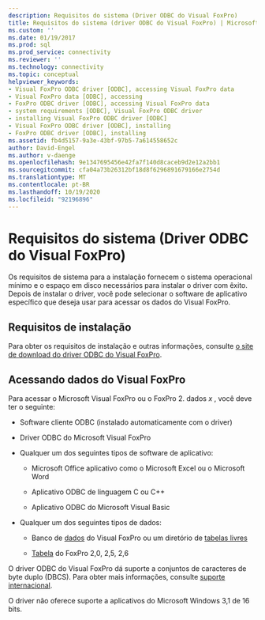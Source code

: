 ```yaml
---
description: Requisitos do sistema (Driver ODBC do Visual FoxPro)
title: Requisitos do sistema (driver ODBC do Visual FoxPro) | Microsoft Docs
ms.custom: ''
ms.date: 01/19/2017
ms.prod: sql
ms.prod_service: connectivity
ms.reviewer: ''
ms.technology: connectivity
ms.topic: conceptual
helpviewer_keywords:
- Visual FoxPro ODBC driver [ODBC], accessing Visual FoxPro data
- Visual FoxPro data [ODBC], accessing
- FoxPro ODBC driver [ODBC], accessing Visual FoxPro data
- system requirements [ODBC], Visual FoxPro ODBC driver
- installing Visual FoxPro ODBC driver [ODBC]
- Visual FoxPro ODBC driver [ODBC], installing
- FoxPro ODBC driver [ODBC], installing
ms.assetid: fb4d5157-9a3e-43bf-97b5-7a614558652c
author: David-Engel
ms.author: v-daenge
ms.openlocfilehash: 9e1347695456e42fa7f140d8caceb9d2e12a2bb1
ms.sourcegitcommit: cfa04a73b26312bf18d8f6296891679166e2754d
ms.translationtype: MT
ms.contentlocale: pt-BR
ms.lasthandoff: 10/19/2020
ms.locfileid: "92196896"
---
```

# <a name="system-requirements-visual-foxpro-odbc-driver"></a>Requisitos do sistema (Driver ODBC do Visual FoxPro)
Os requisitos de sistema para a instalação fornecem o sistema operacional mínimo e o espaço em disco necessários para instalar o driver com êxito. Depois de instalar o driver, você pode selecionar o software de aplicativo específico que deseja usar para acessar os dados do Visual FoxPro.  
  
## <a name="installation-requirements"></a>Requisitos de instalação  
 Para obter os requisitos de instalação e outras informações, consulte [o site de download do driver ODBC do Visual FoxPro](/previous-versions/visualstudio/foxpro/mt490121(v=msdn.10)).  
  
## <a name="accessing-visual-foxpro-data"></a>Acessando dados do Visual FoxPro  
 Para acessar o Microsoft Visual FoxPro ou o FoxPro 2. dados *x* , você deve ter o seguinte:  
  
-   Software cliente ODBC (instalado automaticamente com o driver)  
  
-   Driver ODBC do Microsoft Visual FoxPro  
  
-   Qualquer um dos seguintes tipos de software de aplicativo:  
  
    -   Microsoft Office aplicativo como o Microsoft Excel ou o Microsoft Word  
  
    -   Aplicativo ODBC de linguagem C ou C++  
  
    -   Aplicativo ODBC do Microsoft Visual Basic  
  
-   Qualquer um dos seguintes tipos de dados:  
  
    -   Banco de [dados](../../odbc/microsoft/visual-foxpro-terminology.md) do Visual FoxPro ou um diretório de [tabelas livres](../../odbc/microsoft/visual-foxpro-terminology.md)  
  
    -   [Tabela](../../odbc/microsoft/visual-foxpro-terminology.md) do FoxPro 2,0, 2,5, 2,6  
  
 O driver ODBC do Visual FoxPro dá suporte a conjuntos de caracteres de byte duplo (DBCS). Para obter mais informações, consulte [suporte internacional](../../odbc/microsoft/international-support-visual-foxpro-odbc-driver.md).  
  
 O driver não oferece suporte a aplicativos do Microsoft Windows 3,1 de 16 bits.
